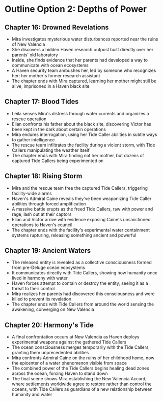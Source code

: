 # Outline Option 2: Depths of Power

## Chapter 16: Drowned Revelations
- Mira investigates mysterious water disturbances reported near the ruins of New Valencia
- She discovers a hidden Haven research outpost built directly over her parents' old laboratory
- Inside, she finds evidence that her parents had developed a way to communicate with ocean ecosystems
- A Haven security team ambushes her, led by someone who recognizes her: her mother's former research assistant
- The chapter ends with Mira captured, learning her mother might still be alive, imprisoned in a Haven black site

## Chapter 17: Blood Tides
- Leila senses Mira's distress through water currents and organizes a rescue operation
- Elian confronts his father about the black site, discovering Victor has been kept in the dark about certain operations
- Mira endures interrogation, using her Tide Caller abilities in subtle ways to gather intelligence
- The rescue team infiltrates the facility during a violent storm, with Tide Callers manipulating the weather itself
- The chapter ends with Mira finding not her mother, but dozens of captured Tide Callers being experimented on

## Chapter 18: Rising Storm
- Mira and the rescue team free the captured Tide Callers, triggering facility-wide alarms
- Haven's Admiral Caine reveals they've been weaponizing Tide Caller abilities through forced amplification
- A massive battle erupts as the freed Tide Callers, raw with power and rage, lash out at their captors
- Elian and Victor arrive with evidence exposing Caine's unsanctioned operations to Haven's council
- The chapter ends with the facility's experimental water containment systems rupturing, releasing something ancient and powerful

## Chapter 19: Ancient Waters
- The released entity is revealed as a collective consciousness formed from pre-Deluge ocean ecosystems
- It communicates directly with Tide Callers, showing how humanity once lived in harmony with water
- Haven forces attempt to contain or destroy the entity, seeing it as a threat to their control
- Mira realizes her parents had discovered this consciousness and were killed to prevent its revelation
- The chapter ends with Tide Callers from around the world sensing the awakening, converging on New Valencia

## Chapter 20: Harmony's Tide
- A final confrontation occurs at New Valencia as Haven deploys experimental weapons against the gathered Tide Callers
- The ocean consciousness merges temporarily with the Tide Callers, granting them unprecedented abilities
- Mira confronts Admiral Caine on the ruins of her childhood home, now the epicenter of a water phenomenon visible from space
- The combined power of the Tide Callers begins healing dead zones across the ocean, forcing Haven to stand down
- The final scene shows Mira establishing the New Valencia Accord, where settlements worldwide agree to restore rather than control the oceans, with Tide Callers as guardians of a new relationship between humanity and water
